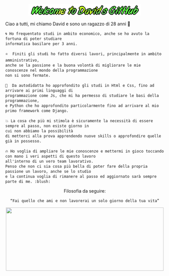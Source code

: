 <div align="center">

![Welcome](logo.gif)

</div>

<p>
    Ciao a tutti, mi chiamo David e sono un ragazzo di 28 anni 👋 

    🌀 Ho frequentato studi in ambito economico, anche se ho avuto la fortuna di poter studiare 
    informatica basilare per 3 anni. 

    ⭐  Finiti gli studi ho fatto diversi lavori, principalmente in ambito amministrativo, 
    anche se la passione e la buona volontà di migliorare le mie conoscenze nel mondo della programmazione 
    non si sono fermate. 

    💪  Da autodidatta ho approfondito gli studi in Html e Css, fino ad arrivare ai primi linguaggi di 
    programmazione come Js, che mi ha permesso di studiare le basi della programmazione, 
    e Python che ho approfondito particolarmente fino ad arrivare al mio primo framework come Django. 

    💥 La cosa che più mi stimola è sicuramente la necessità di essere sempre al passo, non esiste giorno in 
    cui non abbiamo la possibilità
    di metterci alla prova apprendendo nuove skills o approfondire quelle già in possesso.

    🔥 Ho voglia di ampliare le mie conoscenze e mettermi in gioco toccando con mano i veri aspetti di questo lavoro 
    all'interno di un vero team lavorativo. 
    Penso che non ci sia cosa più bella di poter fare della propria passione un lavoro, anche se lo studio 
    e la continua voglia di rimanere al passo ed aggiornato sarà sempre parte di me. :blush:
</p>
<div align="center">
    Filosofia da seguire:

    “Fai quello che ami e non lavorerai un solo giorno della tua vita”
</div>
<div align="center">
    <img src="https://i.pinimg.com/originals/76/da/56/76da56c64e2ef8ac0f4372be663c76cd.gif" height="200px" width="500px">
</div>
